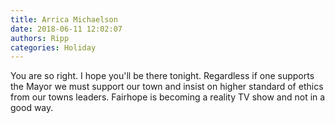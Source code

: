 ```yaml
---
title: Arrica Michaelson
date: 2018-06-11 12:02:07
authors: Ripp
categories: Holiday
---
```


 You are so right.  I hope you'll be there tonight.  Regardless if one supports the Mayor we must support our town and insist on higher standard of ethics from our towns leaders.  Fairhope is becoming a reality TV show and not in a good way.
